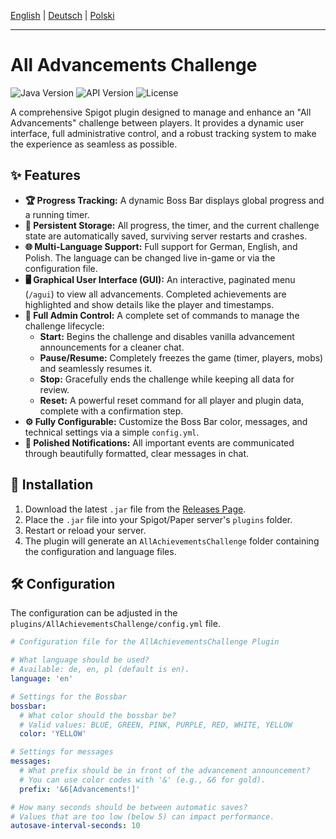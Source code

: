 [English](./README.md) | [Deutsch](./README_de.md) | [Polski](./README_pl.md)
***

# All Advancements Challenge

![Java Version](https://img.shields.io/badge/Java-17+-blue.svg) ![API Version](https://img.shields.io/badge/API-Spigot%201.21-orange.svg) ![License](https://img.shields.io/badge/License-MIT-green.svg)

A comprehensive Spigot plugin designed to manage and enhance an "All Advancements" challenge between players. It provides a dynamic user interface, full administrative control, and a robust tracking system to make the experience as seamless as possible.

## ✨ Features

* **🏆 Progress Tracking:** A dynamic Boss Bar displays global progress and a running timer.
* **💾 Persistent Storage:** All progress, the timer, and the current challenge state are automatically saved, surviving server restarts and crashes.
* **🌐 Multi-Language Support:** Full support for German, English, and Polish. The language can be changed live in-game or via the configuration file.
* **🖥️ Graphical User Interface (GUI):** An interactive, paginated menu (`/agui`) to view all advancements. Completed achievements are highlighted and show details like the player and timestamps.
* **👑 Full Admin Control:** A complete set of commands to manage the challenge lifecycle:
    * **Start:** Begins the challenge and disables vanilla advancement announcements for a cleaner chat.
    * **Pause/Resume:** Completely freezes the game (timer, players, mobs) and seamlessly resumes it.
    * **Stop:** Gracefully ends the challenge while keeping all data for review.
    * **Reset:** A powerful reset command for all player and plugin data, complete with a confirmation step.
* **⚙️ Fully Configurable:** Customize the Boss Bar color, messages, and technical settings via a simple `config.yml`.
* **🎨 Polished Notifications:** All important events are communicated through beautifully formatted, clear messages in chat.

## 🚀 Installation

1.  Download the latest `.jar` file from the [Releases Page](https://github.com/YOUR_USERNAME/YOUR_PROJECT/releases).
2.  Place the `.jar` file into your Spigot/Paper server's `plugins` folder.
3.  Restart or reload your server.
4.  The plugin will generate an `AllAchievementsChallenge` folder containing the configuration and language files.

## 🛠️ Configuration

The configuration can be adjusted in the `plugins/AllAchievementsChallenge/config.yml` file.

```yml
# Configuration file for the AllAchievementsChallenge Plugin

# What language should be used?
# Available: de, en, pl (default is en).
language: 'en'

# Settings for the Bossbar
bossbar:
  # What color should the bossbar be?
  # Valid values: BLUE, GREEN, PINK, PURPLE, RED, WHITE, YELLOW
  color: 'YELLOW'

# Settings for messages
messages:
  # What prefix should be in front of the advancement announcement?
  # You can use color codes with '&' (e.g., &6 for gold).
  prefix: '&6[Advancements!]'

# How many seconds should be between automatic saves?
# Values that are too low (below 5) can impact performance.
autosave-interval-seconds: 10